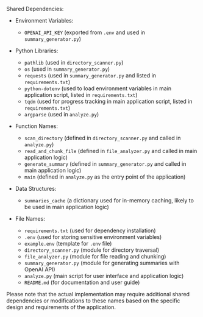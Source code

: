 Shared Dependencies:

- Environment Variables:
  - `OPENAI_API_KEY` (exported from `.env` and used in `summary_generator.py`)

- Python Libraries:
  - `pathlib` (used in `directory_scanner.py`)
  - `os` (used in `summary_generator.py`)
  - `requests` (used in `summary_generator.py` and listed in `requirements.txt`)
  - `python-dotenv` (used to load environment variables in main application script, listed in `requirements.txt`)
  - `tqdm` (used for progress tracking in main application script, listed in `requirements.txt`)
  - `argparse` (used in `analyze.py`)

- Function Names:
  - `scan_directory` (defined in `directory_scanner.py` and called in `analyze.py`)
  - `read_and_chunk_file` (defined in `file_analyzer.py` and called in main application logic)
  - `generate_summary` (defined in `summary_generator.py` and called in main application logic)
  - `main` (defined in `analyze.py` as the entry point of the application)

- Data Structures:
  - `summaries_cache` (a dictionary used for in-memory caching, likely to be used in main application logic)

- File Names:
  - `requirements.txt` (used for dependency installation)
  - `.env` (used for storing sensitive environment variables)
  - `example.env` (template for `.env` file)
  - `directory_scanner.py` (module for directory traversal)
  - `file_analyzer.py` (module for file reading and chunking)
  - `summary_generator.py` (module for generating summaries with OpenAI API)
  - `analyze.py` (main script for user interface and application logic)
  - `README.md` (for documentation and user guide)

Please note that the actual implementation may require additional shared dependencies or modifications to these names based on the specific design and requirements of the application.
